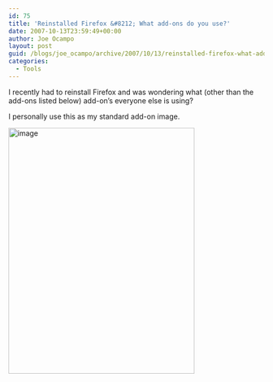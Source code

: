 ```yaml
---
id: 75
title: 'Reinstalled Firefox &#8212; What add-ons do you use?'
date: 2007-10-13T23:59:49+00:00
author: Joe Ocampo
layout: post
guid: /blogs/joe_ocampo/archive/2007/10/13/reinstalled-firefox-what-add-ons-do-you-use.aspx
categories:
  - Tools
---
```

I recently had to reinstall Firefox and was wondering what (other than the add-ons listed below) add-on&#8217;s everyone else is using?

I personally use this as my standard add-on image.

[<img style="border-right: 0px;border-top: 0px;border-left: 0px;border-bottom: 0px" height="484" alt="image" src="http://lostechies.com/joeocampo/files/2011/03ReinstalledFirefoxPlugins_11866/image_thumb.png" width="366" border="0" />](http://lostechies.com/joeocampo/files/2011/03ReinstalledFirefoxPlugins_11866/image_2.png)